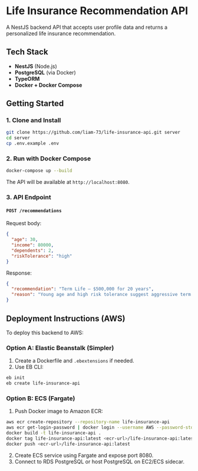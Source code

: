 # Life Insurance Recommendation API

A NestJS backend API that accepts user profile data and returns a personalized life insurance recommendation.

## Tech Stack

- **NestJS** (Node.js)
- **PostgreSQL** (via Docker)
- **TypeORM**
- **Docker + Docker Compose**

## Getting Started

### 1. Clone and Install

```bash
git clone https://github.com/liam-73/life-insurance-api.git server
cd server
cp .env.example .env
```

### 2. Run with Docker Compose

```bash
docker-compose up --build
```

The API will be available at `http://localhost:8080`.

### 3. API Endpoint

#### `POST /recommendations`

Request body:

```json
{
  "age": 30,
  "income": 80000,
  "dependents": 2,
  "riskTolerance": "high"
}
```

Response:

```json
{
  "recommendation": "Term Life – $500,000 for 20 years",
  "reason": "Young age and high risk tolerance suggest aggressive term coverage."
}
```

## Deployment Instructions (AWS)

To deploy this backend to AWS:

### Option A: Elastic Beanstalk (Simpler)

1. Create a Dockerfile and `.ebextensions` if needed.
2. Use EB CLI:

```bash
eb init
eb create life-insurance-api
```

### Option B: ECS (Fargate)

1. Push Docker image to Amazon ECR:

```bash
aws ecr create-repository --repository-name life-insurance-api
aws ecr get-login-password | docker login --username AWS --password-stdin <account>.dkr.ecr.region.amazonaws.com
docker build -t life-insurance-api .
docker tag life-insurance-api:latest <ecr-url>/life-insurance-api:latest
docker push <ecr-url>/life-insurance-api:latest
```

2. Create ECS service using Fargate and expose port 8080.
3. Connect to RDS PostgreSQL or host PostgreSQL on EC2/ECS sidecar.
